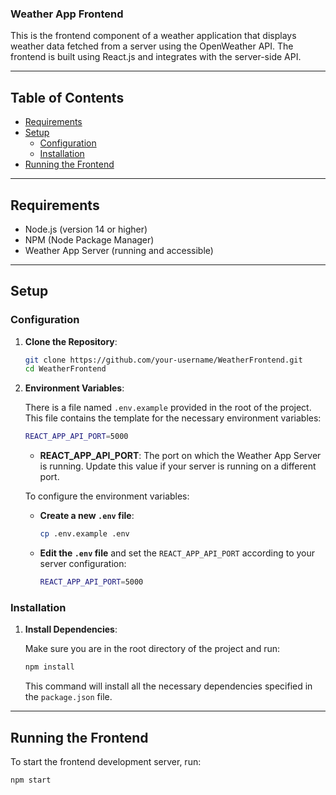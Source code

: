 ### Weather App Frontend

This is the frontend component of a weather application that displays weather data fetched from a server using the OpenWeather API. The frontend is built using React.js and integrates with the server-side API.

---

## Table of Contents

- [Requirements](#requirements)
- [Setup](#setup)
  - [Configuration](#configuration)
  - [Installation](#installation)
- [Running the Frontend](#running-the-frontend)

---

## Requirements

- Node.js (version 14 or higher)
- NPM (Node Package Manager)
- Weather App Server (running and accessible)

---

## Setup

### Configuration

1. **Clone the Repository**:

   ```bash
   git clone https://github.com/your-username/WeatherFrontend.git
   cd WeatherFrontend
   ```

2. **Environment Variables**:

   There is a file named `.env.example` provided in the root of the project. This file contains the template for the necessary environment variables:

   ```bash
   REACT_APP_API_PORT=5000
   ```

   - **REACT_APP_API_PORT**: The port on which the Weather App Server is running. Update this value if your server is running on a different port.

   To configure the environment variables:

   - **Create a new `.env` file**:

     ```bash
     cp .env.example .env
     ```

   - **Edit the `.env` file** and set the `REACT_APP_API_PORT` according to your server configuration:
     ```bash
     REACT_APP_API_PORT=5000
     ```

### Installation

1. **Install Dependencies**:

   Make sure you are in the root directory of the project and run:

   ```bash
   npm install
   ```

   This command will install all the necessary dependencies specified in the `package.json` file.

---

## Running the Frontend

To start the frontend development server, run:

```bash
npm start
```
